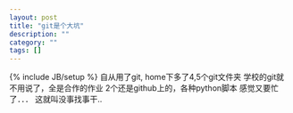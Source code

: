 ```yaml
---
layout: post
title: "git是个大坑"
description: ""
category: ""
tags: []
---
```

{% include JB/setup %}
自从用了git, home下多了4,5个git文件夹
学校的git就不用说了，全是合作的作业
2个还是github上的，各种python脚本
感觉又要忙了．．．
这就叫没事找事干..


